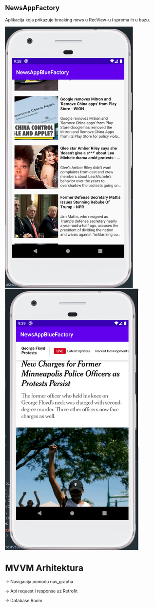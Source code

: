 ## NewsAppFactory

Aplikacija koja prikazuje breaking news u RecView-u i sprema ih u bazu.

![Slika](https://github.com/goranmaras/NewsAppFactory/blob/master/ZaBlueFactorySlika1.PNG)
![Slika](https://github.com/goranmaras/NewsAppFactory/blob/master/ZaBlueFactorySlika2.PNG)




# MVVM Arhitektura

-> Navigacija pomoću nav_grapha

-> Api request i response uz Retrofit

-> Database Room 
